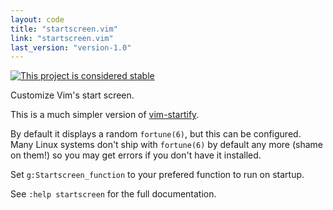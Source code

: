 ```yaml
---
layout: code
title: "startscreen.vim"
link: "startscreen.vim"
last_version: "version-1.0"
---
```


[![This project is considered stable](https://img.shields.io/badge/Status-stable-green.svg)](https://arp242.net/status/stable)

Customize Vim's start screen.

This is a much simpler version of [vim-startify](https://github.com/mhinz/vim-startify).

By default it displays a random `fortune(6)`, but this can be configured. Many
Linux systems don't ship with `fortune(6)` by default any more (shame on them!)
so you may get errors if you don't have it installed.

Set `g:Startscreen_function` to your prefered function to run on startup.

See `:help startscreen` for the full documentation.
